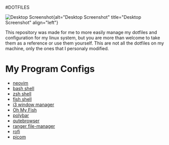 #DOTFILES

![Desktop
Screenshot](https://gitlab.com/migueldeoleiros/dotfiles/-/raw/master/.screenshots/Screenshot_20200906_130334_thumbnail.png){alt="Desktop Screenshot"
title="Desktop Screenshot" align="left"}

This repository was made for me to more easily manage my dotfiles and
configuration for my linux system, but you are more than welcome to take
them as a reference or use them yourself. This are not all the dotfiles
on my machine, only the ones that I personaly modified.

My Program Configs
==================

-   [neovim](https://gitlab.com/migueldeoleiros/dotfiles/-/blob/master/.config/nvim)
-   [bash
    shell](https://gitlab.com/migueldeoleiros/dotfiles/-/blob/master/.bashrc)
-   [zsh
    shell](https://gitlab.com/migueldeoleiros/dotfiles/-/blob/master/.zshrc)
-   [fish
    shell](https://gitlab.com/migueldeoleiros/dotfiles/-/tree/master/.config/fish)
-   [i3 window
    manager](https://gitlab.com/migueldeoleiros/dotfiles/-/tree/master/.config/i3)
-   [Oh My
    Fish](https://gitlab.com/migueldeoleiros/dotfiles/-/tree/master/.config/omf)
-   [polybar](https://gitlab.com/migueldeoleiros/dotfiles/-/tree/master/.config/polybar)
-   [qutebrowser](https://gitlab.com/migueldeoleiros/dotfiles/-/tree/master/.config/qutebrowser)
-   [ranger
    file-manager](https://gitlab.com/migueldeoleiros/dotfiles/-/tree/master/.config/ranger)
-   [rofi](https://gitlab.com/migueldeoleiros/dotfiles/-/tree/master/.config/rofi)
-   [picom](https://gitlab.com/migueldeoleiros/dotfiles/-/tree/master/.config/picom.conf)
